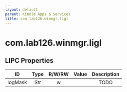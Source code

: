 ```yaml
---
layout: default
parent: Kindle Apps & Services
title: com.lab126.winmgr.ligl
---
```


# com.lab126.winmgr.ligl

## LIPC Properties

| ID      | Type | R/W/RW | Value | Description |
|:-------:|:----:|:------:|:-----:|:-----------:|
| logMask | Str  | w      |       | TODO        |